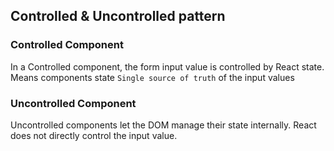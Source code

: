 ## Controlled & Uncontrolled pattern

### Controlled Component

In a Controlled component, the form input value is controlled by React state. Means components state `Single source of truth` of the input values

### Uncontrolled Component

Uncontrolled components let the DOM manage their state internally. React does not directly control the
input value.
